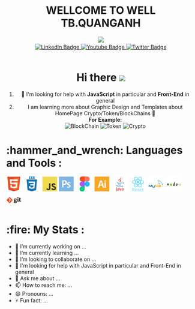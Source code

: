 <h1 align="center">
  WELLCOME TO WELL TB.QUANGANH
</h1>

<div id="header" align="center">
  <img src="https://media.giphy.com/media/M9gbBd9nbDrOTu1Mqx/giphy.gif" width="100"/>
</div>

<!-- social profile -->
<div id="badges" align="center">
  <a href="your-linkedin-URL">
    <img src="https://img.shields.io/badge/LinkedIn-blue?style=for-the-badge&logo=linkedin&logoColor=white" alt="LinkedIn Badge"/>
  </a>
  <a href="your-youtube-URL">
    <img src="https://img.shields.io/badge/YouTube-red?style=for-the-badge&logo=youtube&logoColor=white" alt="Youtube Badge"/>
  </a>
  <a href="your-twitter-URL">
    <img src="https://img.shields.io/badge/Twitter-blue?style=for-the-badge&logo=twitter&logoColor=wh I'm looking for with JavaScript in particular and Front-End in general ite" alt="Twitter Badge"/>
  </a>
</div>

<!-- views profile -->
<div id="views--profile" align="center">
  <img src="https://komarev.com/ghpvc/?username=QALunFun&style=flat-square&color=blue" alt=""/>
</div>
<h1 align="center">
  Hi there
  <img src="https://media.giphy.com/media/hvRJCLFzcasrR4ia7z/giphy.gif" width="30px"/>
</h1>
<ol align="center">
  <li>🤔 I'm looking for help with <strong>JavaScript</strong> in particular and <strong>Front-End</strong> in general</li>
  <li>
    I am learning more about Graphic Design and Templates about HomePage Crypto/Token/BlockChains 🤔
    </br>
    <strong>For Example:</strong>
    <div class="example">
      <img src="https://cdn.dribbble.com/users/6632247/screenshots/17655703/media/5bf5a63b9bf0cc4354e111f6b5b07c0d.png" width="540px" alt="BlockChain"/>
      <img src="https://cdn.dribbble.com/users/6946491/screenshots/18787624/media/f00e6290e4237cfaaf2e4d3c327ea9c8.png" width="540px" alt="Token"/>
      <img src="https://cdn.dribbble.com/users/7682426/screenshots/17195726/media/d361d69698bcab12727140862cdb9215.png" width="540px" alt="Crypto"/>
    </div>
  </li>
</ol>
<h1>:hammer_and_wrench: Languages and Tools :</h1>
<div>
  <!-- HTML/CSS/JS -->
  <img src="https://github.com/devicons/devicon/blob/master/icons/html5/html5-original.svg" title="HTML5" alt="HTML" width="40" height="40"/>&nbsp;
  <img src="https://github.com/devicons/devicon/blob/master/icons/css3/css3-plain-wordmark.svg"  title="CSS3" alt="CSS" width="40" height="40"/>&nbsp;
  <img src="https://github.com/devicons/devicon/blob/master/icons/javascript/javascript-original.svg" title="JavaScript" alt="JavaScript" width="40"   
  <!-- Design UI/UX -->
  <img src="https://github.com/devicons/devicon/blob/master/icons/photoshop/photoshop-plain.svg" title="Photoshop" alt="Photoshop" width="40" height="40"/>&nbsp;
  <img src="https://github.com/devicons/devicon/blob/master/icons/figma/figma-original.svg" title="Figma" alt="Figma" width="40" height="40"/>&nbsp;
  <img src="https://github.com/devicons/devicon/blob/master/icons/illustrator/illustrator-plain.svg" title="Illustrator" alt="Illustrator" width="40" height="40"/>&nbsp;
  <img src="https://github.com/devicons/devicon/blob/master/icons/java/java-original-wordmark.svg" title="Java" alt="Java" width="40" height="40"/>&nbsp;
  <img src="https://github.com/devicons/devicon/blob/master/icons/react/react-original-wordmark.svg" title="React" alt="React" width="40" height="40"/>&nbsp;
  <img src="https://github.com/devicons/devicon/blob/master/icons/mysql/mysql-original-wordmark.svg" title="MySQL"  alt="MySQL" width="40" height="40"/>&nbsp;
  <img src="https://github.com/devicons/devicon/blob/master/icons/nodejs/nodejs-original-wordmark.svg" title="NodeJS" alt="NodeJS" width="40" height="40"/>&nbsp;
  <img src="https://github.com/devicons/devicon/blob/master/icons/git/git-original-wordmark.svg" title="Git" alt="Git" width="40" height="40"/>
</div>
<h1>:fire: My Stats :</h1>

- 🔭 I’m currently working on ...
- 🌱 I’m currently learning ...
- 👯 I’m looking to collaborate on ...
- 🤔 I'm looking for help with JavaScript in particular and Front-End in general
- 💬 Ask me about ...
- 📫 How to reach me: ...
- 😄 Pronouns: ...
- ⚡ Fun fact: ...

